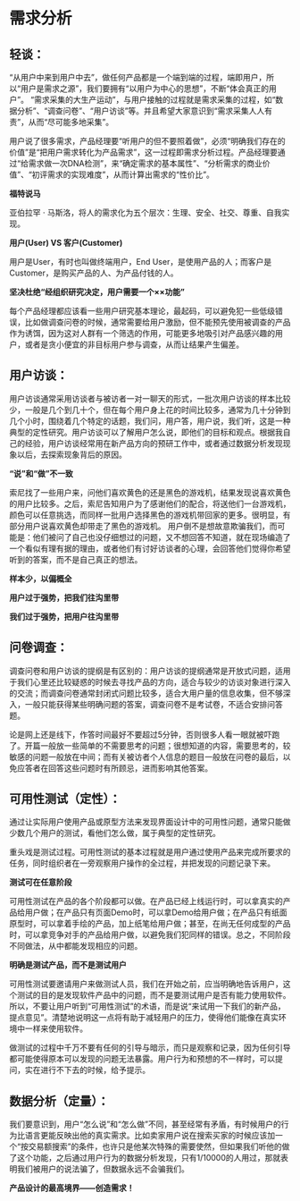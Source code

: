 # 需求分析

## 轻谈：

“从用户中来到用户中去”，做任何产品都是一个端到端的过程，端即用户，所以“用户是需求之源”，我们要拥有“以用户为中心的思想”，不断“体会真正的用户”。
“需求采集的大生产运动”，与用户接触的过程就是需求采集的过程，如“数据分析”、“调查问卷”、“用户访谈”等。并且希望大家意识到“需求采集人人有责”，从而“尽可能多地采集”。

用户说了很多需求，产品经理要“听用户的但不要照着做”，必须“明确我们存在的价值”是“把用户需求转化为产品需求”，这一过程即需求分析过程。产品经理要通过“给需求做一次DNA检测”，来“确定需求的基本属性”、“分析需求的商业价值”、“初评需求的实现难度”，从而计算出需求的“性价比”。

**福特说马**

亚伯拉罕 · 马斯洛，将人的需求化为五个层次：生理、安全、社交、尊重、自我实现。

**用户(User) VS 客户(Customer)**

用户是User，有时也叫做终端用户，End User，是使用产品的人；而客户是Customer，是购买产品的人、为产品付钱的人。

**坚决杜绝“经组织研究决定，用户需要一个××功能”**

每个产品经理都应该看一些用户研究基本理论，最起码，可以避免犯一些低级错误，比如做调查问卷的时候，通常需要给用户激励，但不能预先使用被调查的产品作为诱饵，因为这对人群有一个筛选的作用，可能更多地吸引对产品感兴趣的用户，或者是贪小便宜的非目标用户参与调查，从而让结果产生偏差。

## 用户访谈：

用户访谈通常采用访谈者与被访者一对一聊天的形式，一批次用户访谈的样本比较少，一般是几个到几十个，但在每个用户身上花的时间比较多，通常为几十分钟到几个小时，围绕着几个特定的话题，我们问，用户答，用户说，我们听，这是一种典型的定性研究。用户访谈可以了解用户怎么说，即他们的目标和观点。根据我自己的经验，用户访谈经常用在新产品方向的预研工作中，或者通过数据分析发现现象以后，去探索现象背后的原因。

**“说”和“做”不一致**

索尼找了一些用户来，问他们喜欢黄色的还是黑色的游戏机，结果发现说喜欢黄色的用户比较多。之后，索尼告知用户为了感谢他们的配合，将送他们一台游戏机，颜色可以任意挑选，而同样一批用户选择黑色的游戏机带回家的更多。很明显，有部分用户说喜欢黄色却带走了黑色的游戏机。
用户倒不是想故意欺骗我们，而可能是：他们被问了自己也没仔细想过的问题，又不想回答不知道，就在现场编造了一个看似有理有据的理由，或者他们有讨好访谈者的心理，会回答他们觉得你希望听到的答案，而不是自己真正的想法。

**样本少，以偏概全**

**用户过于强势，把我们往沟里带**

**我们过于强势，把用户往沟里带**

## 问卷调查：

调查问卷和用户访谈的提纲是有区别的：用户访谈的提纲通常是开放式问题，适用于我们心里还比较疑惑的时候去寻找产品的方向，适合与较少的访谈对象进行深入的交流；而调查问卷通常封闭式问题比较多，适合大用户量的信息收集，但不够深入，一般只能获得某些明确问题的答案，调查问卷不是考试卷，不适合安排问答题。

论是网上还是线下，作答时间最好不要超过5分钟，否则很多人看一眼就被吓跑了。开篇一般放一些简单的不需要思考的问题；很想知道的内容，需要思考的，较敏感的问题一般放在中间；而有关被访者个人信息的题目一般放在问卷的最后，以免应答者在回答这些问题时有所顾忌，进而影响其他答案。

## 可用性测试（定性）：

通过让实际用户使用产品或原型方法来发现界面设计中的可用性问题，通常只能做少数几个用户的测试，看他们怎么做，属于典型的定性研究。

重头戏是测试过程。可用性测试的基本过程就是用户通过使用产品来完成所要求的任务，同时组织者在一旁观察用户操作的全过程，并把发现的问题记录下来。

**测试可在任意阶段**

可用性测试在产品的各个阶段都可以做。在产品已经上线运行时，可以拿真实的产品给用户做；在产品只有页面Demo时，可以拿Demo给用户做；在产品只有纸面原型时，可以拿着手绘的产品，加上纸笔给用户做；甚至，在尚无任何成型的产品时，可以拿竞争对手的产品给用户做，以避免我们犯同样的错误。总之，不同阶段不同做法，从中都能发现相应的问题。

**明确是测试产品，而不是测试用户**

可用性测试要邀请用户来做测试人员，我们在开始之前，应当明确地告诉用户，这个测试的目的是发现软件产品中的问题，而不是要测试用户是否有能力使用软件。所以，不要让用户听到“可用性测试”的术语，而是说“来试用一下我们的新产品，提点意见”。清楚地说明这一点将有助于减轻用户的压力，使得他们能像在真实环境中一样来使用软件。

做测试的过程中千万不要有任何的引导与暗示，而只是观察和记录，因为任何引导都可能使得原本可以发现的问题无法暴露。用户行为和预想的不一样时，可以提问，实在进行不下去的时候，给予提示。

## 数据分析（定量）：

我们要意识到，用户“怎么说”和“怎么做”不同，甚至经常有矛盾，有时候用户的行为比语言更能反映出他的真实需求。比如卖家用户说在搜索买家的时候应该加一个“按交易额搜索”的条件，也许只是他某次特殊的需要使然，但如果我们听他的做了这个功能，之后通过用户行为的数据分析发现，只有1/10000的人用过，那就表明我们被用户的说法骗了，但数据永远不会骗我们。

**产品设计的最高境界——创造需求！**